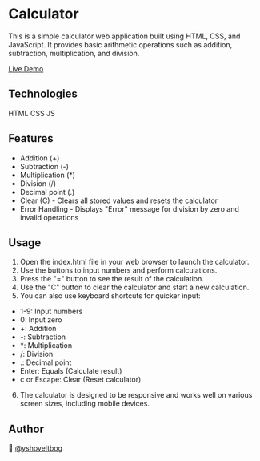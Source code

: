 # Calculator

This is a simple calculator web application built using HTML, CSS, and JavaScript. It provides basic arithmetic operations such as addition, subtraction, multiplication, and division.

[Live Demo](https://shoveltbog.github.io/Calculator)

## Technologies
HTML
CSS
JS

## Features

- Addition (+)
- Subtraction (-)
- Multiplication (*)
- Division (/)
- Decimal point (.)
- Clear (C) - Clears all stored values and resets the calculator
- Error Handling - Displays "Error" message for division by zero and invalid operations

## Usage

1. Open the index.html file in your web browser to launch the calculator.
2. Use the buttons to input numbers and perform calculations.
3. Press the "=" button to see the result of the calculation.
4. Use the "C" button to clear the calculator and start a new calculation.
5. You can also use keyboard shortcuts for quicker input:
- 1-9: Input numbers
- 0: Input zero
- +: Addition
- -: Subtraction
- *: Multiplication
- /: Division
- .: Decimal point
- Enter: Equals (Calculate result)
- c or Escape: Clear (Reset calculator)
6. The calculator is designed to be responsive and works well on various screen sizes, including mobile devices.

## Author
👤 [@yshoveltbog](https://github.com/shoveltbog)